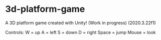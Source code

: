 # 3d-platform-game
A 3D platform game created with Unity! (Work in progress) (2020.3.22f1)


Controls:
W = up
A = left
S = down
D = right
Space = jump
Mouse = look
